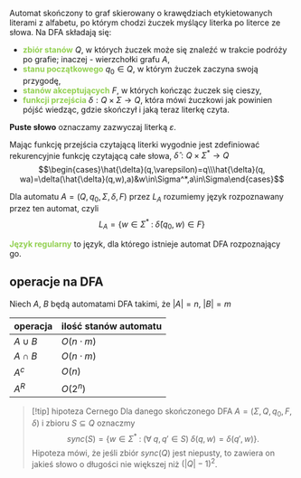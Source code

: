 Automat skończony to graf skierowany o krawędziach etykietowanych literami z alfabetu, po którym chodzi żuczek myślący literka po literce ze słowa. Na DFA składają się:
- <b style="color:rgb(146, 208, 80)">zbiór stanów</b> $Q$, w których żuczek może się znaleźć w trakcie podróży po grafie; inaczej - wierzchołki grafu $A$,
- <b style="color:rgb(146, 208, 80)">stanu początkowego</b> $q_0\in Q$, w którym żuczek zaczyna swoją przygodę,
- <b style="color:rgb(146, 208, 80)">stanów akceptujących</b> $F$, w których kończąc żuczek się cieszy,
- <b style="color:rgb(146, 208, 80)">funkcji przejścia</b> $\delta:Q\times\Sigma\to Q$, która mówi żuczkowi jak powinien pójść wiedząc, gdzie skończył i jaką teraz literkę czyta.

**Puste słowo** oznaczamy zazwyczaj literką $\varepsilon$.

Mając funkcję przejścia czytającą literki wygodnie jest zdefiniować rekurencyjnie funkcję czytającą całe słowa, $\hat{\delta}:Q\times\Sigma^*\to Q$
$$\begin{cases}\hat{\delta}(q,\varepsilon)=q\\\hat{\delta}(q, wa)=\delta(\hat{\delta}(q,w),a)&w\in\Sigma^*,a\in\Sigma\end{cases}$$

Dla automatu $A=(Q,q_0,\Sigma,\delta,F)$ przez $L_A$ rozumiemy język rozpoznawany przez ten automat, czyli
$$L_A=\{w\in\Sigma^*\;:\;\hat{\delta}(q_0, w)\in F\}$$

<b style="color: rgb(146, 208, 80)">Język regularny</b> to język, dla którego istnieje automat DFA rozpoznający go.

## operacje na DFA

Niech $A$, $B$ będą automatami DFA takimi, że $|A|=n$, $|B|=m$

| operacja  | ilość stanów automatu |
| --------- | --------------------- |
| $A\cup B$ | $O(n\cdot m)$         |
| $A\cap B$ | $O(n\cdot m)$         |
| $A^c$     | $O(n)$                |
| $A^R$     | $O(2^n)$              |

>[!tip] hipoteza Cernego
>Dla danego skończonego DFA $A=(\Sigma, Q, q_0, F, \delta)$ i zbioru $S\subseteq Q$ oznaczmy
>$$sync(S)=\{w\in\Sigma^*\;:\;(\forall\;q,q'\in S)\;\delta(q, w)=\delta(q', w)\}.$$
>Hipoteza mówi, że jeśli zbiór $sync(Q)$ jest niepusty, to zawiera on jakieś słowo o długości nie większej niż $(|Q|-1)^2$.  

